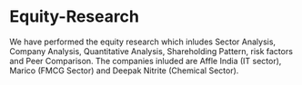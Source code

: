 # Equity-Research

We have performed the equity research which inludes Sector Analysis, Company Analysis, Quantitative Analysis, Shareholding Pattern, risk factors and Peer Comparison.
The companies inluded are Affle India (IT sector), Marico (FMCG Sector) and Deepak Nitrite (Chemical Sector).
